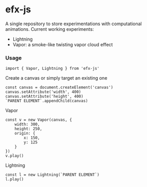 # efx-js

A single repository to store experimentations with computational animations. Current working experiments:

-   Lightning
-   Vapor: a smoke-like twisting vapor cloud effect

### Usage

```
import { Vapor, Lightning } from 'efx-js'
```

Create a canvas or simply target an existing one

```
const canvas = document.createElement('canvas')
canvas.setAttribute('width', 400)
canvas.setAttribute('height', 400)
`PARENT ELEMENT`.appendChild(canvas)
```

Vapor

```
const v = new Vapor(canvas, {
    width: 300,
    height: 250,
    origin: {
        x: 150,
        y: 125
    }
})
v.play()
```

Lightning

```
const l = new Lightning(`PARENT ELEMENT`)
l.play()
```
